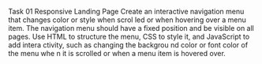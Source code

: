 Task 01
Responsive Landing Page
Create an interactive navigation menu
that changes color or style when scrol
led or when hovering over a menu item.
The navigation menu should have a fixed
position and be visible on all pages. 
Use HTML to structure the menu, CSS to
style it, and JavaScript to add intera
ctivity, such as changing the backgrou
nd color or font color of the menu whe
n it is scrolled or when a menu item 
is hovered over.
